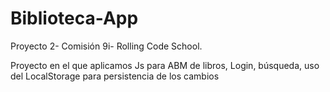 # Biblioteca-App
Proyecto 2- Comisión 9i- Rolling Code School.

Proyecto en el que aplicamos Js para ABM de libros, Login, búsqueda, uso del LocalStorage para persistencia de los cambios

